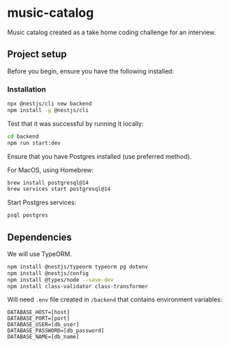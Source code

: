 # music-catalog
Music catalog created as a take home coding challenge for an interview. 


## Project setup

Before you begin, ensure you have the following installed:


### Installation

```bash
npx @nestjs/cli new backend
npm install -g @nestjs/cli

```

Test that it was successful by running it locally:

```bash
cd backend
npm run start:dev
```

Ensure that you have Postgres installed (use preferred method).

For MacOS, using Homebrew:

```bash
brew install postgresql@14
brew services start postgresql@14
```

Start Postgres services:

```bash
psql postgres
```

## Dependencies

We will use TypeORM.

```bash
npm install @nestjs/typeorm typeorm pg dotenv
npm install @nestjs/config
npm install @types/node --save-dev
npm install class-validator class-transformer

```

Will need `.env` file created in `/backend` that contains environment variables:
```
DATABASE_HOST=[host]
DATABASE_PORT=[port]
DATABASE_USER=[db_user]
DATABASE_PASSWORD=[db_password]
DATABASE_NAME=[db_name]
```


